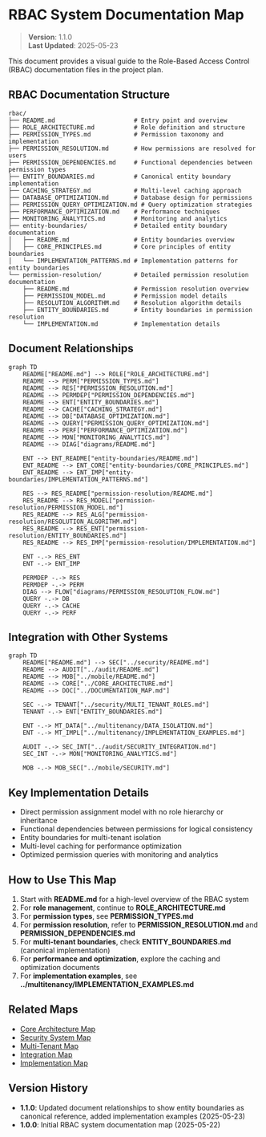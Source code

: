 
# RBAC System Documentation Map

> **Version**: 1.1.0  
> **Last Updated**: 2025-05-23

This document provides a visual guide to the Role-Based Access Control (RBAC) documentation files in the project plan.

## RBAC Documentation Structure

```
rbac/
├── README.md                      # Entry point and overview
├── ROLE_ARCHITECTURE.md           # Role definition and structure
├── PERMISSION_TYPES.md            # Permission taxonomy and implementation
├── PERMISSION_RESOLUTION.md       # How permissions are resolved for users
├── PERMISSION_DEPENDENCIES.md     # Functional dependencies between permission types
├── ENTITY_BOUNDARIES.md           # Canonical entity boundary implementation
├── CACHING_STRATEGY.md            # Multi-level caching approach
├── DATABASE_OPTIMIZATION.md       # Database design for permissions
├── PERMISSION_QUERY_OPTIMIZATION.md # Query optimization strategies
├── PERFORMANCE_OPTIMIZATION.md    # Performance techniques
├── MONITORING_ANALYTICS.md        # Monitoring and analytics
├── entity-boundaries/             # Detailed entity boundary documentation
│   ├── README.md                  # Entity boundaries overview
│   ├── CORE_PRINCIPLES.md         # Core principles of entity boundaries
│   └── IMPLEMENTATION_PATTERNS.md # Implementation patterns for entity boundaries
└── permission-resolution/         # Detailed permission resolution documentation
    ├── README.md                  # Permission resolution overview
    ├── PERMISSION_MODEL.md        # Permission model details
    ├── RESOLUTION_ALGORITHM.md    # Resolution algorithm details
    ├── ENTITY_BOUNDARIES.md       # Entity boundaries in permission resolution
    └── IMPLEMENTATION.md          # Implementation details
```

## Document Relationships

```mermaid
graph TD
    README["README.md"] --> ROLE["ROLE_ARCHITECTURE.md"]
    README --> PERM["PERMISSION_TYPES.md"]
    README --> RES["PERMISSION_RESOLUTION.md"]
    README --> PERMDEP["PERMISSION_DEPENDENCIES.md"]
    README --> ENT["ENTITY_BOUNDARIES.md"]
    README --> CACHE["CACHING_STRATEGY.md"]
    README --> DB["DATABASE_OPTIMIZATION.md"]
    README --> QUERY["PERMISSION_QUERY_OPTIMIZATION.md"]
    README --> PERF["PERFORMANCE_OPTIMIZATION.md"]
    README --> MON["MONITORING_ANALYTICS.md"]
    README --> DIAG["diagrams/README.md"]
    
    ENT --> ENT_README["entity-boundaries/README.md"]
    ENT_README --> ENT_CORE["entity-boundaries/CORE_PRINCIPLES.md"]
    ENT_README --> ENT_IMP["entity-boundaries/IMPLEMENTATION_PATTERNS.md"]
    
    RES --> RES_README["permission-resolution/README.md"]
    RES_README --> RES_MODEL["permission-resolution/PERMISSION_MODEL.md"]
    RES_README --> RES_ALG["permission-resolution/RESOLUTION_ALGORITHM.md"]
    RES_README --> RES_ENT["permission-resolution/ENTITY_BOUNDARIES.md"]
    RES_README --> RES_IMP["permission-resolution/IMPLEMENTATION.md"]
    
    ENT -.-> RES_ENT
    ENT -.-> ENT_IMP
    
    PERMDEP -.-> RES
    PERMDEP -.-> PERM
    DIAG --> FLOW["diagrams/PERMISSION_RESOLUTION_FLOW.md"]
    QUERY -.-> DB
    QUERY -.-> CACHE
    QUERY -.-> PERF
```

## Integration with Other Systems

```mermaid
graph TD
    README["README.md"] --> SEC["../security/README.md"]
    README --> AUDIT["../audit/README.md"]
    README --> MOB["../mobile/README.md"]
    README --> CORE["../CORE_ARCHITECTURE.md"]
    README --> DOC["../DOCUMENTATION_MAP.md"]
    
    SEC -.-> TENANT["../security/MULTI_TENANT_ROLES.md"]
    TENANT -.-> ENT["ENTITY_BOUNDARIES.md"]
    
    ENT -.-> MT_DATA["../multitenancy/DATA_ISOLATION.md"]
    ENT -.-> MT_IMPL["../multitenancy/IMPLEMENTATION_EXAMPLES.md"]
    
    AUDIT -.-> SEC_INT["../audit/SECURITY_INTEGRATION.md"]
    SEC_INT -.-> MON["MONITORING_ANALYTICS.md"]
    
    MOB -.-> MOB_SEC["../mobile/SECURITY.md"]
```

## Key Implementation Details

- Direct permission assignment model with no role hierarchy or inheritance
- Functional dependencies between permissions for logical consistency
- Entity boundaries for multi-tenant isolation
- Multi-level caching for performance optimization
- Optimized permission queries with monitoring and analytics

## How to Use This Map

1. Start with **README.md** for a high-level overview of the RBAC system
2. For **role management**, continue to **ROLE_ARCHITECTURE.md**
3. For **permission types**, see **PERMISSION_TYPES.md**
4. For **permission resolution**, refer to **PERMISSION_RESOLUTION.md** and **PERMISSION_DEPENDENCIES.md**
5. For **multi-tenant boundaries**, check **ENTITY_BOUNDARIES.md** (canonical implementation) 
6. For **performance and optimization**, explore the caching and optimization documents
7. For **implementation examples**, see **../multitenancy/IMPLEMENTATION_EXAMPLES.md**

## Related Maps

- [Core Architecture Map](CORE_ARCHITECTURE_MAP.md)
- [Security System Map](SECURITY_SYSTEM_MAP.md)
- [Multi-Tenant Map](MULTI_TENANT_MAP.md)
- [Integration Map](INTEGRATION_MAP.md)
- [Implementation Map](IMPLEMENTATION_MAP.md)

## Version History

- **1.1.0**: Updated document relationships to show entity boundaries as canonical reference, added implementation examples (2025-05-23)
- **1.0.0**: Initial RBAC system documentation map (2025-05-22)
